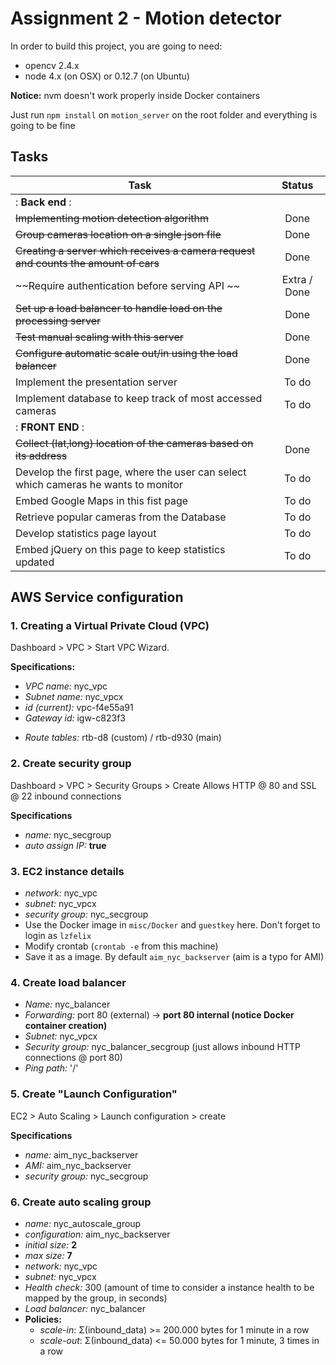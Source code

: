 # Assignment 2 - Motion detector

In order to build this project, you are going to need:

- opencv 2.4.x
- node 4.x (on OSX) or 0.12.7 (on Ubuntu)

**Notice:** nvm doesn't work properly inside Docker containers

Just run ```npm install``` on ```motion_server``` on the root folder and
everything is going to be fine


## Tasks

| Task           | Status         |
|----------------|:----------------:|
|: **Back end**                      :|
| ~~Implementing motion detection algorithm~~     | Done |
| ~~Group cameras location on a single j​son​ file~~ | Done |
| ~~Creating a server which receives a camera request and counts the amount of cars~~ | Done |
| ~~Require authentication before serving API ~~ | Extra / Done |
| ~~Set up a load balancer to handle load on the processing server~~| Done |
| ~~Test manual scaling with this server~~ | Done |
| ~~Configure automatic scale out/in using the load balancer~~ | Done |
| Implement the presentation server    | To do |
| Implement database to keep track of most accessed cameras| To do |
|: **FRONT END** :|
| ~~Collect (lat,long) location of the cameras based on its address~~ | Done |
| Develop the first page, where the user can select which cameras he wants to monitor | To do |
| Embed Google Maps in this fist page |To do |
| Retrieve popular cameras from the Database | To do |
| Develop statistics page layout |To do |
| Embed jQuery on this page to keep statistics updated |To do |

## AWS Service configuration

### 1. Creating a Virtual Private Cloud (VPC)

Dashboard > VPC > Start VPC Wizard.

**Specifications:**

+ *VPC name:* nyc_vpc
+ *Subnet name:* nyc_vpcx
+ *id (current):* vpc-f4e55a91
+ *Gateway id:* igw-c823f3
* *Route tables:* rtb-d8 (custom) / rtb-d930 (main)

### 2. Create security group

Dashboard > VPC > Security Groups > Create
Allows HTTP @ 80 and SSL @ 22 inbound connections

**Specifications**

+ *name:* nyc_secgroup
+ *auto assign IP:* **true**

### 3. EC2 instance details

+ *network:* nyc_vpc
+ *subnet:* nyc_vpcx
+ *security group:* nyc_secgroup
+ Use the Docker image in ```misc/Docker``` and ```guestkey``` here. Don't forget to login as ```lzfelix```
+ Modify crontab (```crontab -e``` from this machine)
+ Save it as a image. By default ```aim_nyc_backserver``` (aim is a typo for AMI)

### 4. Create load balancer

+ *Name:* nyc_balancer
+ *Forwarding:* port 80 (external) -> **port 80 internal (notice Docker container creation)**
+ *Subnet:* nyc_vpcx
+ *Security group:* nyc_balancer_secgroup (just allows inbound HTTP connections @ port 80)
+ *Ping path:* '/'

### 5. Create "Launch Configuration"

EC2 > Auto Scaling > Launch configuration > create

**Specifications**
+ *name:* aim_nyc_backserver
+ *AMI:* aim_nyc_backserver
+ *security group:* nyc_secgroup

### 6. Create auto scaling group

+ *name:* nyc_autoscale_group
+ *configuration:* aim_nyc_backserver
+ *initial size:* **2**
+ *max size:* **7**
+ *network:* nyc_vpc
+ *subnet:* nyc_vpcx
+ *Health check:* 300 (amount of time to consider a instance health to be mapped by the group, in seconds)
+ *Load balancer:* nyc_balancer
+ **Policies:**
    + *scale-in*: Σ(inbound_data) >= 200.000 bytes for 1 minute in a row
    + *scale-out*: Σ(inbound_data) <= 50.000 bytes for 1 minute, 3 times in a row